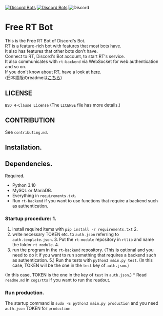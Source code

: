[![Discord Bots](https://top.gg/api/widget/status/716496407212589087.svg)](https://top.gg/bot/716496407212589087) [![Discord Bots](https://top.gg/api/widget/servers/716496407212589087.svg)](https://top.gg/bot/716496407212589087) ![Discord](https://img.shields.io/discord/718641964672876614?label=support&logo=discord)
# Free RT Bot
This is the Free RT Bot of Discord's Bot.  
RT is a feature-rich bot with features that most bots have.  
It also has features that other bots don't have.  
Connect to RT, Discord's Bot account, to start RT's service.  
It also communicates with `rt-backend` via WebSocket for web authentication and so on.  
If you don't know about RT, have a look at [here](https://rt-bot.com).  
(日本語版のreadmeは[こちら](https://github.com/RT-Team/rt-bot/blob/main/readme.ja.md))

## LICENSE
`BSD 4-Clause License` (The `LICENSE` file has more details.)

## CONTRIBUTION
See `contributing.md`.

## Installation.
## Dependencies.
Required.

* Python 3.10
* MySQL or MariaDB.
* Everything in `requirements.txt`.
* Run `rt-backend` if you want to use functions that require a backend such as authentication.
### Startup procedure: 1.
1. install required items with `pip install -r requirements.txt` 2.
2. write necessary TOKEN etc. to `auth.json` referring to `auth.template.json`. 3.
Put the `rt-module` repository in `rtlib` and name the folder `rt_module`. 4.
4. run the program in the `rt-backend` repository.
   (This is optional and you need to do it if you want to run something that requires a backend such as authentication. 5.)
Run the tests with `python3 main.py test`.
   (In this case, TOKEN will be the one in the `test` key of `auth.json`.)

(In this case, TOKEN is the one in the key of `test` in `auth.json`.) * Read `readme.md` in `cogs/tts` if you want to run the readout.
### Run production.
The startup command is `sudo -E python3 main.py production` and you need `auth.json` TOKEN for `production`.
